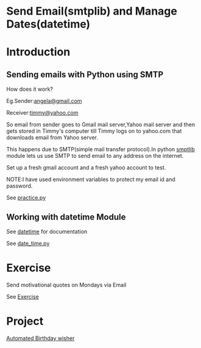# Send Email(smtplib) and Manage Dates(datetime)

# Introduction

## Sending emails with Python using SMTP

How does it work?

Eg.Sender:angela@gmail.com

Receiver:timmy@yahoo.com

So email from sender goes to Gmail mail server,Yahoo mail server and then gets stored in Timmy's computer till Timmy logs on to yahoo.com that downloads email from Yahoo server.

This happens due to SMTP(simple mail transfer protocol).In python [smptlib](https://docs.python.org/3/library/smtplib.html) module lets us use SMTP to send email to any address on the internet.

Set up a fresh gmail account and a fresh yahoo account to test.

NOTE:I have used environment variables to protect my email id and password.

See [practice.py](https://github.com/priyanka-111-droid/100daysofcode/blob/main/Day032/practice.py)

## Working with datetime Module

See [datetime](https://docs.python.org/3/library/datetime.html) for documentation

See [date_time.py](https://github.com/priyanka-111-droid/100daysofcode/blob/main/Day032/date_time.py)

# Exercise

Send motivational quotes on Mondays via Email

See [Exercise](https://github.com/priyanka-111-droid/100daysofcode/tree/main/Day032/Exercise)

# Project

[Automated Birthday wisher](https://github.com/priyanka-111-droid/100daysofcode/tree/main/Day032/Project/birthday-wisher)







